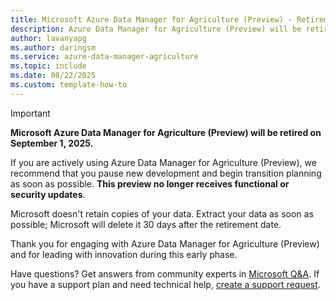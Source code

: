 ```yaml
---
title: Microsoft Azure Data Manager for Agriculture (Preview) - Retirement notice
description: Azure Data Manager for Agriculture (Preview) will be retired on September 1, 2025 
author: lavanyapg
ms.author: daringsm
ms.service: azure-data-manager-agriculture
ms.topic: include
ms.date: 08/22/2025
ms.custom: template-how-to
---
```


> [!IMPORTANT]
> **Microsoft Azure Data Manager for Agriculture (Preview) will be retired on September 1, 2025.**
>
> If you are actively using Azure Data Manager for Agriculture (Preview), we recommend that you pause new development and begin transition planning as soon as possible. **This preview no longer receives functional or security updates**. 
>
> Microsoft doesn't retain copies of your data. Extract your data as soon as possible; Microsoft will delete it 30 days after the retirement date. 
>
> Thank you for engaging with Azure Data Manager for Agriculture (Preview) and for leading with innovation during this early phase. 
>
> Have questions? Get answers from community experts in [Microsoft Q&A](/answers/tags/133/azure). If you have a support plan and need technical help, [create a support request](/azure/azure-portal/supportability/how-to-create-azure-support-request). 
